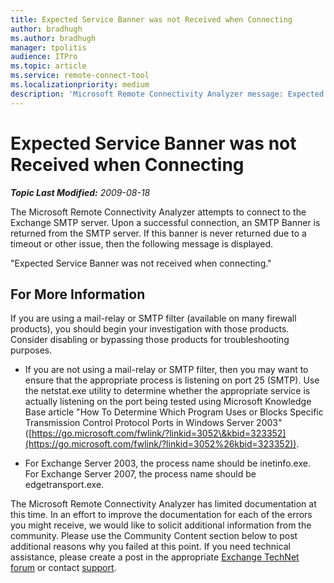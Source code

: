 ```yaml
---
title: Expected Service Banner was not Received when Connecting
author: bradhugh
ms.author: bradhugh
manager: tpolitis
audience: ITPro 
ms.topic: article 
ms.service: remote-connect-tool
ms.localizationpriority: medium
description: 'Microsoft Remote Connectivity Analyzer message: Expected service banner was not received when connecting'
---
```


# Expected Service Banner was not Received when Connecting


_**Topic Last Modified:** 2009-08-18_

The Microsoft Remote Connectivity Analyzer attempts to connect to the Exchange SMTP server. Upon a successful connection, an SMTP Banner is returned from the SMTP server. If this banner is never returned due to a timeout or other issue, then the following message is displayed.

"Expected Service Banner was not received when connecting."

<div>

## For More Information

If you are using a mail-relay or SMTP filter (available on many firewall products), you should begin your investigation with those products. Consider disabling or bypassing those products for troubleshooting purposes.

  - If you are not using a mail-relay or SMTP filter, then you may want to ensure that the appropriate process is listening on port 25 (SMTP). Use the netstat.exe utility to determine whether the appropriate service is actually listening on the port being tested using Microsoft Knowledge Base article "How To Determine Which Program Uses or Blocks Specific Transmission Control Protocol Ports in Windows Server 2003" ([https://go.microsoft.com/fwlink/?linkid=3052\&kbid=323352](https://go.microsoft.com/fwlink/?linkid=3052%26kbid=323352)).

  - For Exchange Server 2003, the process name should be inetinfo.exe. For Exchange Server 2007, the process name should be edgetransport.exe.

The Microsoft Remote Connectivity Analyzer has limited documentation at this time. In an effort to improve the documentation for each of the errors you might receive, we would like to solicit additional information from the community. Please use the Community Content section below to post additional reasons why you failed at this point. If you need technical assistance, please create a post in the appropriate [Exchange TechNet forum](https://go.microsoft.com/fwlink/?linkid=73420) or contact [support](https://go.microsoft.com/fwlink/?linkid=8158).

</div>

</div>

<span> </span>

</div>

</div>

</div>

